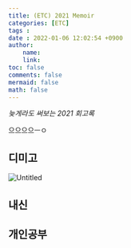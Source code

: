 ```yaml
---
title: (ETC) 2021 Memoir
categories: [ETC]
tags : 
date : 2022-01-06 12:02:54 +0900
author:
    name: 
    link: 
toc: false
comments: false
mermaid: false
math: false
---
```


*늦게라도 써보는 2021 회고록*

으으으으ㅡㅇ

## 디미고

![Untitled](/root/snwox.github.io/assets/img/2022-01-06-(etc)-2021-memoir/Untitled.png)

## 내신

## 개인공부